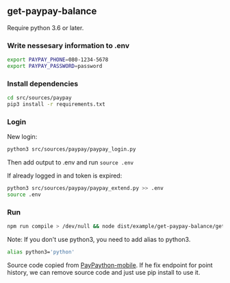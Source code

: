 ## get-paypay-balance

Require python 3.6 or later.

### Write nessesary information to .env
```bash
export PAYPAY_PHONE=080-1234-5678
export PAYPAY_PASSWORD=password
```

### Install dependencies
```bash
cd src/sources/paypay
pip3 install -r requirements.txt
```

### Login
New login:
```bash
python3 src/sources/paypay/paypay_login.py
```
Then add output to .env and run `source .env`

If already logged in and token is expired:
```bash
python3 src/sources/paypay/paypay_extend.py >> .env
source .env
```

### Run
```bash
npm run compile > /dev/null && node dist/example/get-paypay-balance/get-paypay-balance.js
```

Note: If you don't use python3, you need to add alias to python3.
```bash
alias python3='python'
```

Source code copied from [PayPaython-mobile](https://github.com/paypay/PayPaython-mobile).
If he fix endpoint for point history, we can remove source code and just use pip install to use it.
